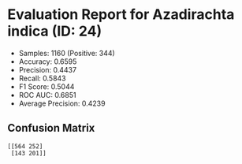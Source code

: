 # Evaluation Report for Azadirachta indica (ID: 24)
- Samples: 1160 (Positive: 344)
- Accuracy: 0.6595
- Precision: 0.4437
- Recall: 0.5843
- F1 Score: 0.5044
- ROC AUC: 0.6851
- Average Precision: 0.4239

## Confusion Matrix
```
[[564 252]
 [143 201]]
```